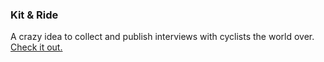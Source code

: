### Kit & Ride

A crazy idea to collect and publish interviews with cyclists the world over. [Check it out.](http://kitandride.com)
